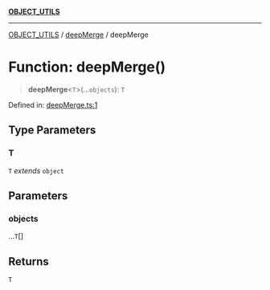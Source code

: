 [**OBJECT_UTILS**](../../README.md)

***

[OBJECT_UTILS](../../README.md) / [deepMerge](../README.md) / deepMerge

# Function: deepMerge()

> **deepMerge**\<`T`\>(...`objects`): `T`

Defined in: [deepMerge.ts:1](https://github.com/dailker/everyutil/blob/9ec04d41a381dab61073bf86e9abc70eaf55066d/src/object/deepMerge.ts#L1)

## Type Parameters

### T

`T` *extends* `object`

## Parameters

### objects

...`T`[]

## Returns

`T`
